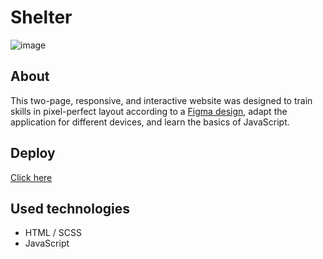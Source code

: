 # Shelter 
![image](https://github.com/eugenekhovaiev/shelter/assets/108813884/73e5abdc-610e-4656-9ed1-89f6db9ec69c)

## About
This two-page, responsive, and interactive website was designed to train skills in pixel-perfect layout according to a [Figma design](https://www.figma.com/design/Yk6EnbY63FyG2PJTFkJDMh/shelter?node-id=94-43), adapt the application for different devices, and learn the basics of JavaScript.

## Deploy
[Click here](https://eugenekhovaiev.github.io/shelter/shelter/pages/main/)

## Used technologies
- HTML / SCSS
- JavaScript
